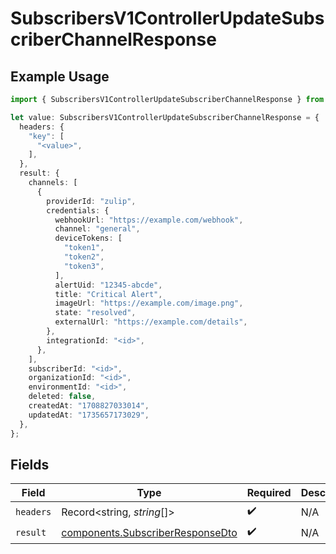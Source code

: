 # SubscribersV1ControllerUpdateSubscriberChannelResponse

## Example Usage

```typescript
import { SubscribersV1ControllerUpdateSubscriberChannelResponse } from "@novu/api/models/operations";

let value: SubscribersV1ControllerUpdateSubscriberChannelResponse = {
  headers: {
    "key": [
      "<value>",
    ],
  },
  result: {
    channels: [
      {
        providerId: "zulip",
        credentials: {
          webhookUrl: "https://example.com/webhook",
          channel: "general",
          deviceTokens: [
            "token1",
            "token2",
            "token3",
          ],
          alertUid: "12345-abcde",
          title: "Critical Alert",
          imageUrl: "https://example.com/image.png",
          state: "resolved",
          externalUrl: "https://example.com/details",
        },
        integrationId: "<id>",
      },
    ],
    subscriberId: "<id>",
    organizationId: "<id>",
    environmentId: "<id>",
    deleted: false,
    createdAt: "1708827033014",
    updatedAt: "1735657173029",
  },
};
```

## Fields

| Field                                                                                | Type                                                                                 | Required                                                                             | Description                                                                          |
| ------------------------------------------------------------------------------------ | ------------------------------------------------------------------------------------ | ------------------------------------------------------------------------------------ | ------------------------------------------------------------------------------------ |
| `headers`                                                                            | Record<string, *string*[]>                                                           | :heavy_check_mark:                                                                   | N/A                                                                                  |
| `result`                                                                             | [components.SubscriberResponseDto](../../models/components/subscriberresponsedto.md) | :heavy_check_mark:                                                                   | N/A                                                                                  |